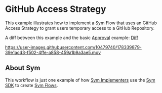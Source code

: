 # GitHub Access Strategy

This example illustrates how to implement a Sym Flow that uses an GitHub Access Strategy to grant users temporary access to a GitHub Repository.

A diff between this example and the basic [Approval](../approvals) example: [Diff](https://github.com/symopsio/examples/compare/4bf0742080fb13ea5aaa96d28b93a11477e8ef9b...3a655c8a363118242dd4c1057d29c4ec90657777)

https://user-images.githubusercontent.com/10479740/178339879-39e1acd3-f502-4ffe-a858-459a1b9a3ae5.mov

## About Sym

This workflow is just one example of how [Sym Implementers](https://docs.symops.com/docs/sym-for-implementers) use the [Sym SDK](https://docs.symops.com/docs) to create [Sym Flows](https://docs.symops.com/docs/flows).
